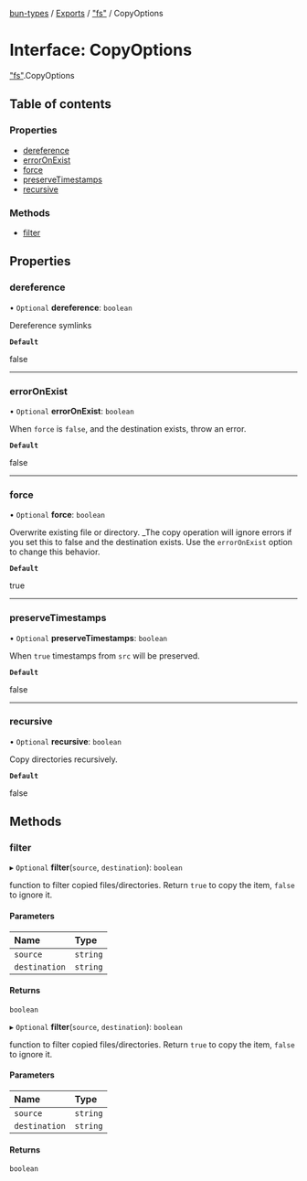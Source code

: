 [bun-types](https://oven-sh.github.io/bun-types/README.md) / [Exports](https://oven-sh.github.io/bun-types/modules.md) / ["fs"](https://oven-sh.github.io/bun-types/modules/fs_.md) / CopyOptions

# Interface: CopyOptions

["fs"](https://oven-sh.github.io/bun-types/modules/fs_.md).CopyOptions

## Table of contents

### Properties

- [dereference](https://oven-sh.github.io/bun-types/interfaces/fs_.CopyOptions.md#dereference)
- [errorOnExist](https://oven-sh.github.io/bun-types/interfaces/fs_.CopyOptions.md#erroronexist)
- [force](https://oven-sh.github.io/bun-types/interfaces/fs_.CopyOptions.md#force)
- [preserveTimestamps](https://oven-sh.github.io/bun-types/interfaces/fs_.CopyOptions.md#preservetimestamps)
- [recursive](https://oven-sh.github.io/bun-types/interfaces/fs_.CopyOptions.md#recursive)

### Methods

- [filter](https://oven-sh.github.io/bun-types/interfaces/fs_.CopyOptions.md#filter)

## Properties

### dereference

• `Optional` **dereference**: `boolean`

Dereference symlinks

**`Default`**

false

___

### errorOnExist

• `Optional` **errorOnExist**: `boolean`

When `force` is `false`, and the destination
exists, throw an error.

**`Default`**

false

___

### force

• `Optional` **force**: `boolean`

Overwrite existing file or directory. _The copy
operation will ignore errors if you set this to false and the destination
exists. Use the `errorOnExist` option to change this behavior.

**`Default`**

true

___

### preserveTimestamps

• `Optional` **preserveTimestamps**: `boolean`

When `true` timestamps from `src` will
be preserved.

**`Default`**

false

___

### recursive

• `Optional` **recursive**: `boolean`

Copy directories recursively.

**`Default`**

false

## Methods

### filter

▸ `Optional` **filter**(`source`, `destination`): `boolean`

function to filter copied files/directories. Return
`true` to copy the item, `false` to ignore it.

#### Parameters

| Name | Type |
| :------ | :------ |
| `source` | `string` |
| `destination` | `string` |

#### Returns

`boolean`

▸ `Optional` **filter**(`source`, `destination`): `boolean`

function to filter copied files/directories. Return
`true` to copy the item, `false` to ignore it.

#### Parameters

| Name | Type |
| :------ | :------ |
| `source` | `string` |
| `destination` | `string` |

#### Returns

`boolean`
